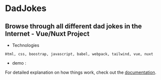 # DadJokes

## Browse through all different dad jokes in the Internet - Vue/Nuxt Project

- Technologies

```
Html, css, boostrap, javascript, babel, webpack, tailwind, vue, nuxt
```
- demo : 

For detailed explanation on how things work, check out the [documentation](https://nuxtjs.org).



